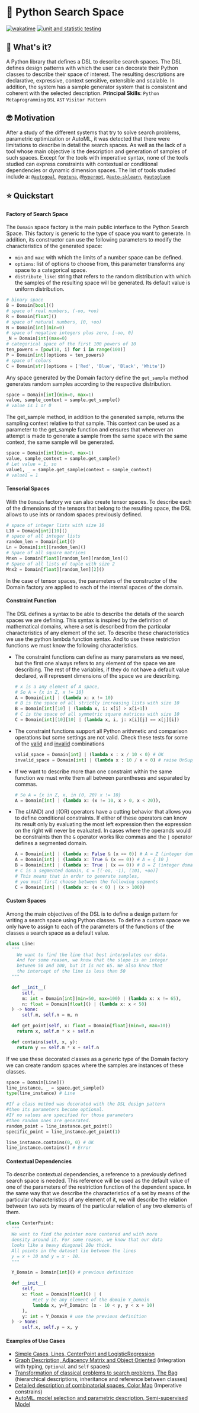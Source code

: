 # 🔭 Python Search Space

[![wakatime](https://wakatime.com/badge/github/danielorlando97/search-space.svg)](https://wakatime.com/badge/github/danielorlando97/search-space)
[![unit and statistic testing](https://github.com/danielorlando97/search-space/actions/workflows/test.yml/badge.svg)](https://github.com/danielorlando97/search-space/actions/workflows/test.yml)

## 🤔 What's it?

A Python library that defines a DSL to describe search spaces. The DSL defines
design patterns with which the user can decorate their Python classes to describe
their space of interest. The resulting descriptions are declarative, expressive,
context sensitive, extensible and scalable. In addition, the system has a sample
generator system that is consistent and coherent with the selected description.
**Principal Skills**: `Python` `Metaprogramming` `DSL` `AST` `Visitor Pattern`

## 🤓 Motivation

After a study of the different systems that try to solve search problems,
parametric optimization or AutoML, it was detected that there were limitations
to describe in detail the search spaces. As well as the lack of a tool whose
main objective is the description and generation of samples of such spaces.
Except for the tools with imperative syntax, none of the tools studied can
express constraints with contextual or conditional dependencies or dynamic
dimension spaces. The list of tools studied include a:
[`@autogoal`](https://github.com/autogoal/autogoal/),
[`@optuna`](https://github.com/optuna/optuna),
[`@hyperopt`](http://hyperopt.github.io/hyperopt),
[`@auto-sklearn`](https://github.com/automl/auto-sklearn),
[`@autogluon`](https://github.com/awslabs/autogluon)

## ⭐ Quickstart

#### Factory of Search Space

The `Domain` space factory is the main public interface to the Python Search Space.
This factory is generic to the type of space you want to generate. In addition,
its constructor can use the following parameters to modify the characteristics of the generated space:

- `min` and `max`: with which the limits of a number space can be defined.
- `options`: list of options to choose from, this parameter transforms any space to a categorical space.
- `distribute_like`: string that refers to the random distribution with which the samples of the resulting space will be generated.
  Its default value is uniform distribution.

```python
# binary space
B = Domain[bool]()
# space of real numbers, (-oo, +oo)
R = Domain[float]()
# space of natural numbers, [0, +oo)
N = Domain[int](min=0)
# space of negative integers plus zero, [-oo, 0]
_N = Domain[int](max=0)
# categorical space of the first 100 powers of 10
ten_powers = [pow(10, i) for i in range(100)]
P = Domain[int](options = ten_powers)
# space of colors
C = Domain[str](options = ['Red', 'Blue', 'Black', 'White'])
```

Any space generated by the Domain factory define the `get_sample`
method generates random samples according to the respective distribution.

```python
space = Domain[int](min=0, max=1)
value, sample_context = sample.get_sample()
# value is 1 or 0
```

The get_sample method, in addition to the generated sample,
returns the sampling context relative to that sample.
This context can be used as a parameter to the get_sample
function and ensures that whenever an attempt is made to
generate a sample from the same space with the same context,
the same sample will be generated.

```python
space = Domain[int](min=0, max=1)
value, sample_context = sample.get_sample()
# Let value = 1, so
value1, _ = sample.get_sample(context = sample_context)
# value1 = 1
```

#### Tensorial Spaces

With the `Domain` factory we can also create tensor spaces.
To describe each of the dimensions of the tensors that belong
to the resulting space, the DSL allows to use ints or random spaces
previously defined.

```python
# space of integer lists with size 10
L10 = Domain[int][10]()
# space of all integer lists
random_len = Domain[int]()
Ln = Domain[int][random_len]()
# Space of all square matrices
Mnxn = Domain[float][random_len][random_len]()
# Space of all lists of tuple with size 2
Mnx2 = Domain[float][random_len][2]()
```

In the case of tensor spaces, the parameters of the constructor of the Domain
factory are applied to each of the internal spaces of the domain.

#### Constraint Function

The DSL defines a syntax to be able to describe the details of the search
spaces we are defining. This syntax is inspired by the definition of
mathematical domains, where a set is described from the particular
characteristics of any element of the set. To describe these characteristics we use
the python lambda function syntax. And to use these restriction functions we must
know the following characteristics.

- The constraint functions can define as many parameters as we need,
  but the first one always refers to any element of the space we are
  describing. The rest of the variables, if they do not have a default
  value declared, will represent dimensions of the space we are describing.

  ```python
  # x is a any element of A space,
  # So A = {x in Z, x != 10}
  A = Domain[int] | (lambda x: x != 10)
  # B is the space of all strictly increasing lists with size 10
  B = Domain[int][10] | (lambda x, i: x[i] > x[i+1])
  # C is the space of all symmetric square matrices with size 10
  C = Domain[int][10][10] | (lambda x, i, j: x[i][j] == x[j][i])
  ```

- The constraint functions support all Python arithmetic and
  comparison operations but some settings are not valid.
  Check these tests for some of the [valid]() and [invalid]() combinations

  ```python
  valid_space = Domain[int] | (lambda x : x / 10 < 0) # OK
  invalid_space = Domain[int] | (lambda x : 10 / x < 0) # raise UnSupportOpError
  ```

- If we want to describe more than one constraint within the same function
  we must write them all between parentheses and separated by commas.

  ```python
  # So A = {x in Z, x, in (0, 20) x != 10}
  A = Domain[int] | (lambda x: (x != 10, x > 0, x < 20)),
  ```

- The `&`(AND) and `|`(OR) operators have a cutting behavior that allows
  you to define conditional constraints. If either of these operators
  can know its result only by evaluating the most left expression then
  the expression on the right will never be evaluated. In cases where
  the operands would be constraints then the `&` operator works like
  commas and the `|` operator defines a segmented domain.

  ```python
  A = Domain[int] | (lambda x: False & (x == 0)) # A = Z (integer domain)
  A = Domain[int] | (lambda x: True & (x == 0)) # A = { 10 }
  B = Domain[int] | (lambda x: True | (x == 0)) # B = Z (integer domain)
  # C is a segmented domain, C = [(-oo, -1), (101, +oo)]
  # This means that in order to generate samples,
  # you must first choose between the following segments
  C = Domain[int] | (lambda x: (x < 0) | (x > 100))
  ```

#### Custom Spaces

Among the main objectives of the DSL is to define a design pattern
for writing a search space using Python classes. To define a custom
space we only have to assign to each of the parameters of the functions
of the classes a search space as a default value.

```python
class Line:
  """
    We want to find the line that best interpolates our data.
    And for some reason, we know that the slope is an integer
    between 50 and 100, but it is not 65. We also know that
    the intercept of the line is less than 50
  """

  def __init__(
      self,
      m: int = Domain[int](min=50, max=100) | (lambda x: x != 65),
      n: float = Domain[float]() | (lambda x: x < 50)
  ) -> None:
      self.m, self.n = m, n

  def get_point(self, x: float = Domain[float](min=0, max=10))
    return x, self.m * x + self.n

  def contains(self, x, y):
    return y == self.m * x + self.n
```

If we use these decorated classes as a generic type of the Domain
factory we can create random spaces where the samples are instances of
these classes.

```python
space = Domain[Line]()
line_instance, _ = space.get_sample()
type(line_instance) # Line

#If a class method was decorated with the DSL design pattern
#then its parameters become optional.
#If no values are specified for those parameters
#then random ones are generated.
random_point = line_instance.get_point()
specific_point = line_instance.get_point(1)

line_instance.contains(0, 0) # OK
line_instance.contains() # Error
```

#### Contextual Dependencies

To describe contextual dependencies, a reference to a previously
defined search space is needed. This reference will be used as the
default value of one of the parameters of the restriction function
of the dependent space. In the same way that we describe the
characteristics of a set by means of the particular characteristics
of any element of it, we will describe the relation between two
sets by means of the particular relation of any two elements of them.

```python
class CenterPoint:
  """
  We want to find the pointer more centered and with more
  density around it. For some reason, we know that our data
  looks like a heavy diagonal 20u thick.
  All points in the dataset lie between the lines
  y = x + 10 and y = x - 10.
  """

  Y_Domain = Domain[int]() # previous definition

  def __init__(
      self,
      x: float = Domain[float]() | (
          #Let y be any element of the domain Y_Domain
          lambda x, y=Y_Domain: (x - 10 < y, y < x + 10)
      ),
      y: int = Y_Domain # use the previous definition
  ) -> None:
      self.x, self.y = x, y
```

#### Examples of Use Cases

- [Simple Cases, Lines, CenterPoint and LogisticRegression]()
- [Graph Description, Adjacency Matrix and Object Oriented]() (integration with typing, `Optional` and `Self` spaces)
- [Transformation of classical problems to search problems, The Bag]() (hierarchical descriptions, inheritance and reference between classes)
- [Detailed description of combinatorial spaces, Color Map]() (Imperative constrains)
- [AutoML, model selection and parametric description, Semi-supervised Model]()

<!-- #### Valid Syntaxes

```python
Domain[int] | (lambda x: x | True)
Domain[int] | (lambda x: True | x)
Domain[int] | (lambda x: x & True)
Domain[int] | (lambda x: True & x)
Domain[str] | (lambda x: x == 'a') # (lambda x: 'a' == x)
Domain[int] | (lambda x: x != [1, 2]) # (lambda x: [1, 2] != x)
Domain[int] | (lambda x: x < 10) # (lambda x: 10 < x)
Domain[int] | (lambda x: x > 10) # (lambda x: 10 > x)
Domain[int] | (lambda x: x <= 10) # (lambda x: 10 <= x)
Domain[int] | (lambda x: x >= 10) # (lambda x: 10 >= x)
Domain[int] | (lambda x: x + 10) # (lambda x: 10 + x)
Domain[int] | (lambda x: x - 10) # (lambda x: 10 - x)
Domain[int] | (lambda x: x * 10) # (lambda x: 10 * x)
Domain[int] | (lambda x: x / 10) # (lambda x: 10 / x)
Domain[int] | (lambda x: x % 10)
Domain[int] | (lambda x: x % 10 % 10)
Domain[int] | (lambda x: x % 10 + 10)
Domain[int] | (lambda x: x % 10 - 10)
Domain[int] | (lambda x: x % 10 * 10)
Domain[int] | (lambda x: x % 10 / 10)
Domain[int] | (lambda x: x % 10 == 10)
Domain[int] | (lambda x: x % 10 != 10)
Domain[int] | (lambda x: x % 10 < 10)
Domain[int] | (lambda x: x % 10 <= 10)
Domain[int] | (lambda x: x % 10 > 10)
Domain[int] | (lambda x: x % 10 >= 10)
```

#### Invalid Syntaxes

```python
Domain[int] | (lambda x: 10 % x)
Domain[int] | (lambda x: False | x < 3)
Domain[int] | (lambda x: x > 5 | x < 3)
Domain[int] | (lambda x: True & x < 3)
Domain[int] | (lambda x: x > 5 & x < 3)
Domain[int] | (lambda x: (x == x) < 3)
Domain[int] | (lambda x: (x == x) + 3)
Domain[int] | (lambda x: (x != x) > 3)
Domain[int] | (lambda x: (x != x) - 3)
Domain[int] | (lambda x: (x < x) == 3)
Domain[int] | (lambda x: (x < x) * 3)
Domain[int] | (lambda x: (x > x) <= 3)
Domain[int] | (lambda x: (x > x) % 3)
Domain[int] | (lambda x: (x + 3)[3])
Domain[int] | (lambda x: (x + 3).member)
Domain[int] | (lambda x: (x % 3 == 1) + 5)
Domain[int] | (lambda x: (x % 3 == 1) < 5)
Domain[int][6][6][6]() | (lambda x, i, j: x[i][j] == x[j][i])

```
-->
<!--
#### Imperative Restrictions

## ⚙️ Installation

## 📚 Documentation
-->

```

```
